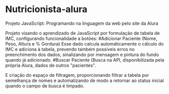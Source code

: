 # Nutricionista-alura

Projeto JavaScript: Programando na linguagem da web pelo site da Alura

Projeto visando o aprendizado de JavaScript por formulação de tabela de IMC, configurando funcionalidade a botões:
#Adicionar Paciente (Nome, Peso, Altura e % Gordura)
Esse dado calcula automáticamente o cálculo do IMC e adiciona à tabela, prevendo também possíveis erros no preenchimento dos dados, sinalizando por mensagem e pintura do fundo quando já adicionado.
#Buscar Paciente (Busca na API, disponibilizada pela própria Alura, dados de outros "pacientes".

E criação do espaço de filtragem, proporcionando filtrar a tabela por semelhança de nomes e automatizando de modo a retornar ao status inicial quando o campo de busca é limpado.


